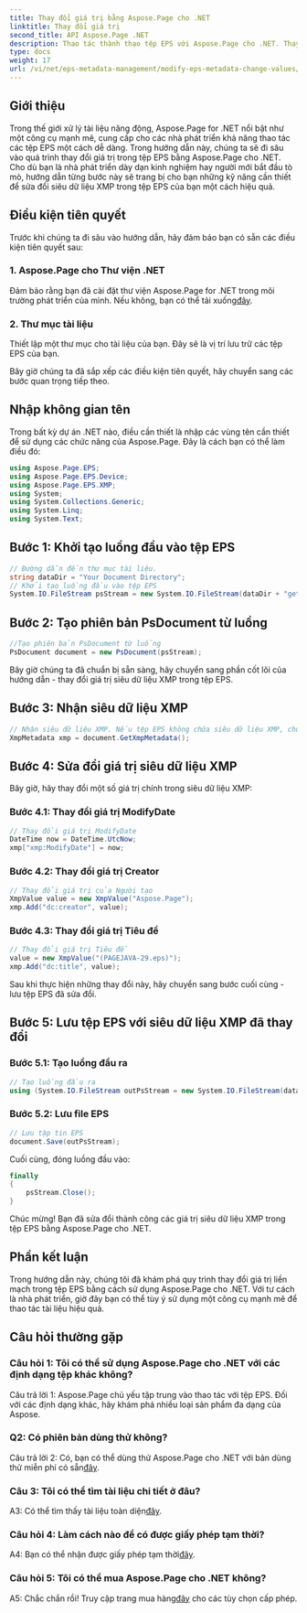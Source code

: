 ```yaml
---
title: Thay đổi giá trị bằng Aspose.Page cho .NET
linktitle: Thay đổi giá trị
second_title: API Aspose.Page .NET
description: Thao tác thành thạo tệp EPS với Aspose.Page cho .NET. Thay đổi giá trị siêu dữ liệu XMP một cách dễ dàng.
type: docs
weight: 17
url: /vi/net/eps-metadata-management/modify-eps-metadata-change-values/
---
```

## Giới thiệu

Trong thế giới xử lý tài liệu năng động, Aspose.Page for .NET nổi bật như một công cụ mạnh mẽ, cung cấp cho các nhà phát triển khả năng thao tác các tệp EPS một cách dễ dàng. Trong hướng dẫn này, chúng ta sẽ đi sâu vào quá trình thay đổi giá trị trong tệp EPS bằng Aspose.Page cho .NET. Cho dù bạn là nhà phát triển dày dạn kinh nghiệm hay người mới bắt đầu tò mò, hướng dẫn từng bước này sẽ trang bị cho bạn những kỹ năng cần thiết để sửa đổi siêu dữ liệu XMP trong tệp EPS của bạn một cách hiệu quả.

## Điều kiện tiên quyết

Trước khi chúng ta đi sâu vào hướng dẫn, hãy đảm bảo bạn có sẵn các điều kiện tiên quyết sau:

### 1. Aspose.Page cho Thư viện .NET

Đảm bảo rằng bạn đã cài đặt thư viện Aspose.Page for .NET trong môi trường phát triển của mình. Nếu không, bạn có thể tải xuống[đây](https://releases.aspose.com/page/net/).

### 2. Thư mục tài liệu

Thiết lập một thư mục cho tài liệu của bạn. Đây sẽ là vị trí lưu trữ các tệp EPS của bạn.

Bây giờ chúng ta đã sắp xếp các điều kiện tiên quyết, hãy chuyển sang các bước quan trọng tiếp theo.

## Nhập không gian tên

Trong bất kỳ dự án .NET nào, điều cần thiết là nhập các vùng tên cần thiết để sử dụng các chức năng của Aspose.Page. Đây là cách bạn có thể làm điều đó:

```csharp
using Aspose.Page.EPS;
using Aspose.Page.EPS.Device;
using Aspose.Page.EPS.XMP;
using System;
using System.Collections.Generic;
using System.Linq;
using System.Text;
```

## Bước 1: Khởi tạo luồng đầu vào tệp EPS

```csharp
// Đường dẫn đến thư mục tài liệu.
string dataDir = "Your Document Directory";
// Khởi tạo luồng đầu vào tệp EPS
System.IO.FileStream psStream = new System.IO.FileStream(dataDir + "get_input.eps", System.IO.FileMode.Open, System.IO.FileAccess.Read);
```

## Bước 2: Tạo phiên bản PsDocument từ luồng

```csharp
//Tạo phiên bản PsDocument từ luồng
PsDocument document = new PsDocument(psStream);
```

Bây giờ chúng ta đã chuẩn bị sẵn sàng, hãy chuyển sang phần cốt lõi của hướng dẫn - thay đổi giá trị siêu dữ liệu XMP trong tệp EPS.

## Bước 3: Nhận siêu dữ liệu XMP

```csharp
// Nhận siêu dữ liệu XMP. Nếu tệp EPS không chứa siêu dữ liệu XMP, chúng tôi sẽ nhận được tệp mới chứa các giá trị từ nhận xét siêu dữ liệu PS (%%Creator, %%CreatDate, %%Title, v.v.)
XmpMetadata xmp = document.GetXmpMetadata();
```

## Bước 4: Sửa đổi giá trị siêu dữ liệu XMP

Bây giờ, hãy thay đổi một số giá trị chính trong siêu dữ liệu XMP:

### Bước 4.1: Thay đổi giá trị ModifyDate

```csharp
// Thay đổi giá trị ModifyDate
DateTime now = DateTime.UtcNow;
xmp["xmp:ModifyDate"] = now;
```

### Bước 4.2: Thay đổi giá trị Creator

```csharp
// Thay đổi giá trị của Người tạo
XmpValue value = new XmpValue("Aspose.Page");
xmp.Add("dc:creator", value);
```

### Bước 4.3: Thay đổi giá trị Tiêu đề

```csharp
// Thay đổi giá trị Tiêu đề
value = new XmpValue("(PAGEJAVA-29.eps)");
xmp.Add("dc:title", value);
```

Sau khi thực hiện những thay đổi này, hãy chuyển sang bước cuối cùng - lưu tệp EPS đã sửa đổi.

## Bước 5: Lưu tệp EPS với siêu dữ liệu XMP đã thay đổi

### Bước 5.1: Tạo luồng đầu ra

```csharp
// Tạo luồng đầu ra
using (System.IO.FileStream outPsStream = new System.IO.FileStream(dataDir + "change_values_output.eps", System.IO.FileMode.Create, System.IO.FileAccess.Write))
```

### Bước 5.2: Lưu file EPS

```csharp
// Lưu tập tin EPS
document.Save(outPsStream);
```

Cuối cùng, đóng luồng đầu vào:

```csharp
finally
{
    psStream.Close();
}
```

Chúc mừng! Bạn đã sửa đổi thành công các giá trị siêu dữ liệu XMP trong tệp EPS bằng Aspose.Page cho .NET.

## Phần kết luận

Trong hướng dẫn này, chúng tôi đã khám phá quy trình thay đổi giá trị liền mạch trong tệp EPS bằng cách sử dụng Aspose.Page cho .NET. Với tư cách là nhà phát triển, giờ đây bạn có thể tùy ý sử dụng một công cụ mạnh mẽ để thao tác tài liệu hiệu quả.

## Câu hỏi thường gặp

### Câu hỏi 1: Tôi có thể sử dụng Aspose.Page cho .NET với các định dạng tệp khác không?

Câu trả lời 1: Aspose.Page chủ yếu tập trung vào thao tác với tệp EPS. Đối với các định dạng khác, hãy khám phá nhiều loại sản phẩm đa dạng của Aspose.

### Q2: Có phiên bản dùng thử không?

 Câu trả lời 2: Có, bạn có thể dùng thử Aspose.Page cho .NET với bản dùng thử miễn phí có sẵn[đây](https://releases.aspose.com/).

### Câu 3: Tôi có thể tìm tài liệu chi tiết ở đâu?

 A3: Có thể tìm thấy tài liệu toàn diện[đây](https://reference.aspose.com/page/net/).

### Câu hỏi 4: Làm cách nào để có được giấy phép tạm thời?

 A4: Bạn có thể nhận được giấy phép tạm thời[đây](https://purchase.aspose.com/temporary-license/).

### Câu hỏi 5: Tôi có thể mua Aspose.Page cho .NET không?

 A5: Chắc chắn rồi! Truy cập trang mua hàng[đây](https://purchase.aspose.com/buy) cho các tùy chọn cấp phép.